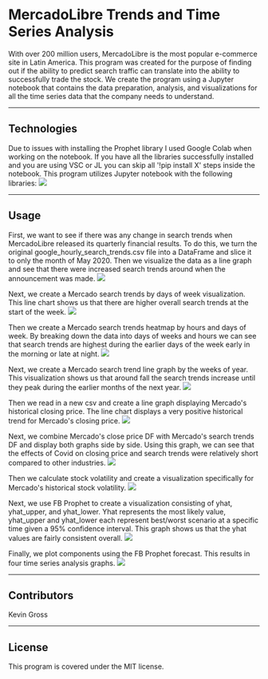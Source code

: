 # MercadoLibre Trends and Time Series Analysis
With over 200 million users, MercadoLibre is the most popular e-commerce site in Latin America. This program was created for the purpose of finding out if the
ability to predict search traffic can translate into the ability to successfully trade the stock. We create the program using a Jupyter notebook that contains the
data preparation, analysis, and visualizations for all the time series data that the company needs to understand.

---
## Technologies
Due to issues with installing the Prophet library I used Google Colab when working on the notebook.
If you have all the libraries successfully installed and you are using VSC or JL you can skip all '!pip install X' steps inside the notebook.
This program utilizes Jupyter notebook with the following libraries:
![](screen_cap/imports.PNG)

---
## Usage
First, we want to see if there was any change in search trends when MercadoLibre released its quarterly financial results. 
To do this, we turn the original google_hourly_search_trends.csv file into a DataFrame and slice it to only the month of May 2020. 
Then we visualize the data as a line graph and see that there were increased search trends around when the announcement was made.
![](screen_cap/1.PNG)

Next, we create a Mercado search trends by days of week visualization.
This line chart shows us that there are higher overall search trends at the start of the week.
![](screen_cap/2.PNG)

Then we create a Mercado search trends heatmap by hours and days of week.
By breaking down the data into days of weeks and hours we can see that search trends are highest during the earlier days of the week early in the morning or late at night.
![](screen_cap/3.PNG)

Next, we create a Mercado search trend line graph by the weeks of year.
This visualization shows us that around fall the search trends increase until they peak during the earlier months of the next year.
![](screen_cap/4.PNG)

Then we read in a new csv and create a line graph displaying Mercado's historical closing price.
The line chart displays a very positive historical trend for Mercado's closing price.
![](screen_cap/5.PNG)

Next, we combine Mercado's close price DF with Mercado's search trends DF and display both graphs side by side.
Using this graph, we can see that the effects of Covid on closing price and search trends were relatively short compared to other industries.
![](screen_cap/6.PNG)

Then we calculate stock volatility and create a visualization specifically for Mercado's historical stock volatility.
![](screen_cap/7.PNG)

Next, we use FB Prophet to create a visualization consisting of yhat, yhat_upper, and yhat_lower.
Yhat represents the most likely value, yhat_upper and yhat_lower each represent best/worst scenario at a specific time given a 95% confidence interval.
This graph shows us that the yhat values are fairly consistent overall.
![](screen_cap/8.PNG)

Finally, we plot components using the FB Prophet forecast.
This results in four time series analysis graphs.
![](screen_cap/9.PNG)

---
## Contributors
Kevin Gross

---
## License
This program is covered under the MIT license.